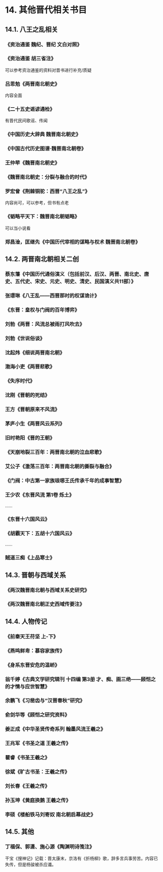 # 14. 其他晋代相关书目
## 14.1. 八王之乱相关
### 《资治通鉴 魏纪、晋纪 文白对照》
### 《资治通鉴 胡三省注》
可以参考资治通鉴的资料对晋书进行补充/质疑

### 吕思勉《两晋南北朝史》
内容全面

### 《二十五史谣谚通检》
有晋代民间歌谣、传闻

### 《中国历史大辞典 魏晋南北朝史》

### 《中国古代历史图谱·魏晋南北朝卷》

### 王仲荦《魏晋南北朝史》

### 《魏晋南北朝史：分裂与融合的时代》

### 罗宏曾《荆棘铜驼：西晋“八王之乱”》
内容尚可，可以参考，但书有点老

### 《韬略平天下：魏晋南北朝韬略》
可以当小说看

### 郑昌淦，匡继先《中国历代宰相的谋略与权术 魏晋南北朝卷》

## 14.2. 两晋南北朝相关二创
### 蔡东藩《中国历代通俗演义（包括前汉、后汉、两晋、南北史、唐史、五代史、宋史、元史、明史、清史、民国演义共11部）》
### 张璟琳《八王乱——西晋那时的权谋诡计》
### 《东晋：皇权与门阀的百年博弈》
### 刘勃《两晋：风流总被雨打风吹去》
### 刘勃《世说俗谈》
### 沈起炜《细说两晋南北朝》
### 渤海小吏《两晋悲歌》
### 《失序时代》
### 沈刚《晋朝的死结》
### 王方《晋朝原来不风流》
### 茅庐小生《两晋风云系列》
### 旧时艳阳《晋的王朝》
### 《天崩地裂三百年：两晋南北朝的泣血悲歌》
### 艾公子《激荡三百年：两晋南北朝的撕裂与融合》
### 《门阀：中古第一家族琅琊王氏传承千年的成事智慧》
### 王少农《东晋风流 第1卷 烁土》

……

### 《东晋十六国风云》
### 《胡霸天下：五胡十六国风云》
……

### 贼道三痴《上品寒士》

## 14.3. 晋朝与西域关系
### 《两汉魏晋南北朝与西域关系史研究》
### 《两汉魏晋南北朝正史西域传要注》

## 14.4. 人物传记

### 《前秦天王苻坚 上-下》
### 《燕鸣鲜卑：慕容家族传》

### 《身系东晋安危的温峤》

### 翁千婷《古典文学研究辑刊 十四编 第3册 才、痴、画三绝——顾恺之的才情与应世智慧》

### 余鹏飞《习凿齿与“汉晋春秋”研究》

### 俞剑华等《顾恺之研究资料》

### 姜正成《中华圣贤传奇系列 翰墨风流王羲之》
### 王兆军《书圣之道 王羲之传》
### 瞿睿《书圣王羲之》
### 徐斌《旷古书圣：王羲之传》
### 刘长春《王羲之传》
### 孙玉坤《黄庭换鹅 王羲之传》

### 李硕《楼船铁马刘寄奴 南北朝启幕战史》

## 14.5. 其他

### 丁福保、郭潇、施心源《陶渊明诗笺注》


干宝《搜神记》记载：晋太康末，京洛有《折杨柳》歌，辞多言兵事劳苦。内容已失传，但是杨骏被杀应谶。






